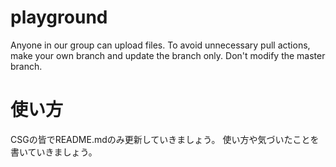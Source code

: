 playground
==========
Anyone in our group can upload files.
To avoid unnecessary pull actions, make your own branch and update the branch only.
Don't modify the master branch.

# 使い方

CSGの皆でREADME.mdのみ更新していきましょう。
使い方や気づいたことを書いていきましょう。

